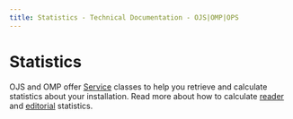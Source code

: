 ```yaml
---
title: Statistics - Technical Documentation - OJS|OMP|OPS
---
```


# Statistics

OJS and OMP offer [Service](architecture-services.md) classes to help you retrieve and calculate statistics about your installation. Read more about how to calculate [reader](statistics-reader) and [editorial](statistics-editorial) statistics.
